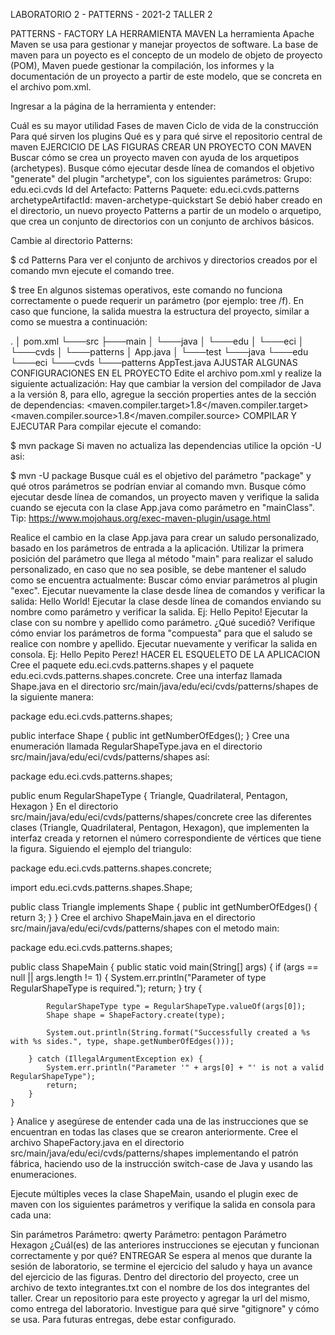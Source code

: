LABORATORIO 2 - PATTERNS - 2021-2
TALLER 2

PATTERNS - FACTORY
LA HERRAMIENTA MAVEN
La herramienta Apache Maven se usa para gestionar y manejar proyectos de software. La base de maven para un poyecto es el concepto de un modelo de objeto de proyecto (POM), Maven puede gestionar la compilación, los informes y la documentación de un proyecto a partir de este modelo, que se concreta en el archivo pom.xml.

Ingresar a la página de la herramienta y entender:

Cuál es su mayor utilidad
Fases de maven
Ciclo de vida de la construcción
Para qué sirven los plugins
Qué es y para qué sirve el repositorio central de maven
EJERCICIO DE LAS FIGURAS
CREAR UN PROYECTO CON MAVEN
Buscar cómo se crea un proyecto maven con ayuda de los arquetipos (archetypes).
Busque cómo ejecutar desde línea de comandos el objetivo "generate" del plugin "archetype", con los siguientes parámetros:
Grupo: edu.eci.cvds
Id del Artefacto: Patterns
Paquete: edu.eci.cvds.patterns
archetypeArtifactId: maven-archetype-quickstart
Se debió haber creado en el directorio, un nuevo proyecto Patterns a partir de un modelo o arquetipo, que crea un conjunto de directorios con un conjunto de archivos básicos.

Cambie al directorio Patterns:

$ cd Patterns
Para ver el conjunto de archivos y directorios creados por el comando mvn ejecute el comando tree.

$ tree
En algunos sistemas operativos, este comando no funciona correctamente o puede requerir un parámetro (por ejemplo: tree /f). En caso que funcione, la salida muestra la estructura del proyecto, similar a como se muestra a continuación:

.
│   pom.xml
└───src
    ├───main
    │   └───java
    │       └───edu
    │           └───eci
    │               └───cvds
    │                   └───patterns
    │                           App.java
    │
    └───test
        └───java
            └───edu
                └───eci
                    └───cvds
                        └───patterns
                                AppTest.java
AJUSTAR ALGUNAS CONFIGURACIONES EN EL PROYECTO
Edite el archivo pom.xml y realize la siguiente actualización:
Hay que cambiar la version del compilador de Java a la versión 8, para ello, agregue la sección properties antes de la sección de dependencias:
    <properties>
        <maven.compiler.target>1.8</maven.compiler.target>
        <maven.compiler.source>1.8</maven.compiler.source>
    </properties>
COMPILAR Y EJECUTAR
Para compilar ejecute el comando:

$ mvn package
Si maven no actualiza las dependencias utilice la opción -U asi:

$ mvn -U package
Busque cuál es el objetivo del parámetro "package" y qué otros parámetros se podrían enviar al comando mvn.
Busque cómo ejecutar desde línea de comandos, un proyecto maven y verifique la salida cuando se ejecuta con la clase App.java como parámetro en "mainClass". Tip: https://www.mojohaus.org/exec-maven-plugin/usage.html

Realice el cambio en la clase App.java para crear un saludo personalizado, basado en los parámetros de entrada a la aplicación. Utilizar la primera posición del parámetro que llega al método "main" para realizar el saludo personalizado, en caso que no sea posible, se debe mantener el saludo como se encuentra actualmente:
Buscar cómo enviar parámetros al plugin "exec".
Ejecutar nuevamente la clase desde línea de comandos y verificar la salida: Hello World!
Ejecutar la clase desde línea de comandos enviando su nombre como parámetro y verificar la salida. Ej: Hello Pepito!
Ejecutar la clase con su nombre y apellido como parámetro. ¿Qué sucedió?
Verifique cómo enviar los parámetros de forma "compuesta" para que el saludo se realice con nombre y apellido.
Ejecutar nuevamente y verificar la salida en consola. Ej: Hello Pepito Perez!
HACER EL ESQUELETO DE LA APLICACION
Cree el paquete edu.eci.cvds.patterns.shapes y el paquete edu.eci.cvds.patterns.shapes.concrete.
Cree una interfaz llamada Shape.java en el directorio src/main/java/edu/eci/cvds/patterns/shapes de la siguiente manera:

package edu.eci.cvds.patterns.shapes;

public interface Shape {
    public int getNumberOfEdges();
}
Cree una enumeración llamada RegularShapeType.java en el directorio src/main/java/edu/eci/cvds/patterns/shapes así:

package edu.eci.cvds.patterns.shapes;

public enum RegularShapeType {
    Triangle, Quadrilateral, Pentagon, Hexagon
}
En el directorio src/main/java/edu/eci/cvds/patterns/shapes/concrete cree las diferentes clases (Triangle, Quadrilateral, Pentagon, Hexagon), que implementen la interfaz creada y retornen el número correspondiente de vértices que tiene la figura. Siguiendo el ejemplo del triangulo:

package edu.eci.cvds.patterns.shapes.concrete;

import edu.eci.cvds.patterns.shapes.Shape;

public class Triangle implements Shape {
    public int getNumberOfEdges() {
        return 3;
    }
}
Cree el archivo ShapeMain.java en el directorio src/main/java/edu/eci/cvds/patterns/shapes con el metodo main:

package edu.eci.cvds.patterns.shapes;

public class ShapeMain {
    public static void main(String[] args) {
        if (args == null || args.length != 1) {
            System.err.println("Parameter of type RegularShapeType is required.");
            return;
        }
        try {

            RegularShapeType type = RegularShapeType.valueOf(args[0]);
            Shape shape = ShapeFactory.create(type);
            
            System.out.println(String.format("Successfully created a %s with %s sides.", type, shape.getNumberOfEdges()));

        } catch (IllegalArgumentException ex) {
            System.err.println("Parameter '" + args[0] + "' is not a valid RegularShapeType");
            return;
        }
    }
}
Analice y asegúrese de entender cada una de las instrucciones que se encuentran en todas las clases que se crearon anteriormente.
Cree el archivo ShapeFactory.java en el directorio src/main/java/edu/eci/cvds/patterns/shapes implementando el patrón fábrica, haciendo uso de la instrucción switch-case de Java y usando las enumeraciones.

Ejecute múltiples veces la clase ShapeMain, usando el plugin exec de maven con los siguientes parámetros y verifique la salida en consola para cada una:

Sin parámetros
Parámetro: qwerty
Parámetro: pentagon
Parámetro Hexagon
¿Cuál(es) de las anteriores instrucciones se ejecutan y funcionan correctamente y por qué?
ENTREGAR
Se espera al menos que durante la sesión de laboratorio, se termine el ejercicio del saludo y haya un avance del ejercicio de las figuras.
Dentro del directorio del proyecto, cree un archivo de texto integrantes.txt con el nombre de los dos integrantes del taller.
Crear un repositorio para este proyecto y agregar la url del mismo, como entrega del laboratorio.
Investigue para qué sirve "gitignore" y cómo se usa. Para futuras entregas, debe estar configurado.
